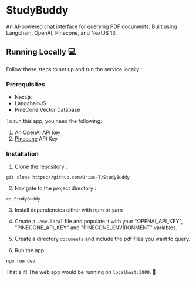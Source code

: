 # StudyBuddy
An AI-powered chat interface for querying PDF documents. Built using Langchain, OpenAI, Pinecone, and NextJS 13.

## Running Locally 💻

Follow these steps to set up and run the service locally :

### Prerequisites
- Next.js
- LangchainJS
- PineCone Vector Database

To run this app, you need the following:

1. An [OpenAI](https://platform.openai.com/) API key
2. [Pinecone](https://app.pinecone.io/) API Key

### Installation
1. Clone the repository :

```
git clone https://github.com/Urias-T/StudyBuddy
```

2. Navigate to the project directory :

```
cd StudyBuddy
```

3. Install dependencies either with npm or yarn

4. Create a ```.env.local``` file and populate it with your "OPENAI_API_KEY", "PINECONE_API_KEY" and "PINECONE_ENVIRONMENT" variables.
   
5. Create a directory ```documents``` and include the pdf files you want to query.

6. Run the app:

```
npm run dev
```

That's it! The web app would be running on ```localhost:3000```. 🤗
